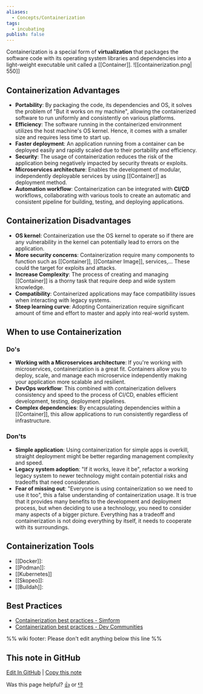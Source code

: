 ```yaml
---
aliases:
  - Concepts/Containerization
tags:
  - incubating
publish: false
---
```


Containerization is a special form of **virtualization** that packages the software code with its operating system libraries and dependencies into a light-weight executable unit called a [[Container]].
![[containerization.png| 550]]

## Containerization Advantages

- **Portability**: By packaging the code, its dependencies and OS, it solves the problem of "But it works on my machine", allowing the containerized software to run uniformly and consistently on various platforms.
- **Efficiency**: The software running in the containerized environment utilizes the host machine's OS kernel. Hence, it comes with a smaller size and requires less time to start up.
- **Faster deployment**: An application running from a container can be deployed easily and rapidly scaled due to their portability and efficiency.
- **Security**: The usage of containerization reduces the risk of the application being negatively impacted by security threats or exploits.
- **Microservices architecture**: Enables the development of modular, independently deployable services by using [[Container]] as deployment method.
- **Automation workflow**: Containerization can be integrated with **CI/CD** workflows, collaborating with various tools to create an automatic and consistent pipeline for building, testing, and deploying applications.

## Containerization Disadvantages

- **OS kernel**: Containerization use the OS kernel to operate so if there are any vulnerability in the kernel can potentially lead to errors on the application.
- **More security concerns**: Containerization require many components to function such as [[Container]], [[Container Image]], services,... These could the target for exploits and attacks.
- **Increase Complexity**: The process of creating and managing [[Container]] is a thorny task that require deep and wide system knowledge. 
- **Compatibility**: Containerized applications may face compatibility issues when interacting with legacy systems.
- **Steep learning curve**: Adopting Containerization require significant amount of time and effort to master and apply into real-world system.

## When to use Containerization

### Do's

- **Working with a Microservices architecture**: If you're working with microservices, containerization is a great fit. Containers allow you to deploy, scale, and manage each microservice independently making your application more scalable and resilient. 
- **DevOps workflow**: This combined with containerization delivers consistency and speed to the process of CI/CD, enables efficient development, testing, deployment pipelines.
- **Complex dependencies**: By encapsulating dependencies within a [[Container]], this allow applications to run consistently regardless of infrastructure.

### Don'ts

- **Simple application**: Using containerization for simple apps is overkill, straight deployment might be better regarding management complexity and speed.
- **Legacy system adoption**: "If it works, leave it be", refactor a working legacy system to newer technology might contain potential risks and tradeoffs that need consideration.
- **Fear of missing out**: "Everyone is using containerization so we need to use it too", this a false understanding of containerization usage. It is true that it provides many benefits to the development and deployment process, but when deciding to use a technology, you need to consider many aspects of a bigger picture. Everything has a tradeoff and containerization is not doing everything by itself, it needs to cooperate with its surroundings.

## Containerization Tools

- [[Docker]]: 
- [[Podman]]:
- [[Kubernetes]]
- [[Skopeo]]:
- [[Buildah]]: 

## Best Practices

- [Containerization best practices - Simform](https://www.simform.com/blog/containerization-best-practices)
- [Containerization best practices - Dev Communities](https://dev.to/aws-builders/the-art-of-creating-container-images-and-best-practices-3p9d)

%% wiki footer: Please don't edit anything below this line %%

## This note in GitHub

<span class="git-footer">[Edit In GitHub](https://github.dev/data-engineering-community/data-engineering-wiki/blob/main/Concepts/Containerization/Containerization.md "git-hub-edit-note") | [Copy this note](https://raw.githubusercontent.com/data-engineering-community/data-engineering-wiki/main/Concepts/Containerization/Containerization.md "git-hub-copy-note")</span>

<span class="git-footer">Was this page helpful?
[👍](https://tally.so/r/mOaxjk?rating=Yes&url=https://dataengineering.wiki/Concepts/Containerization/Containerization) or [👎](https://tally.so/r/mOaxjk?rating=No&url=https://dataengineering.wiki/Concepts/Containerization/Containerization)</span>
